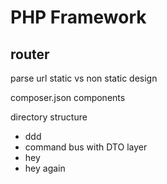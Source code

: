 PHP Framework
================

router
-----------------
parse url
static vs non static design


composer.json components

directory structure
- ddd
- command bus with DTO layer
- hey
- hey again
